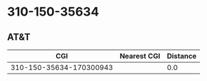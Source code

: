 # 310-150-35634
## AT&T


| CGI | Nearest CGI | Distance |
|-----|-------------|----------|
| 310-150-35634-170300943 |  | 0.0 |
